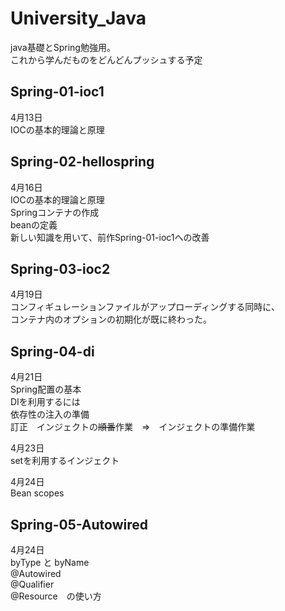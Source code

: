 # University_Java
java基礎とSpring勉強用。<br/>
これから学んだものをどんどんプッシュする予定

## Spring-01-ioc1
4月13日<br>
IOCの基本的理論と原理

## Spring-02-hellospring
4月16日<br>
IOCの基本的理論と原理<br>
Springコンテナの作成<br>
beanの定義<br>
新しい知識を用いて、前作Spring-01-ioc1への改善

## Spring-03-ioc2
4月19日<br>
コンフィギュレーションファイルがアップローディングする同時に、<br>
コンテナ内のオプションの初期化が既に終わった。

## Spring-04-di
4月21日<br>
Spring配置の基本<br>
DIを利用するには<br>
依存性の注入の準備<br>
訂正　インジェクトの~~順番~~作業　⇒　インジェクトの準備作業

4月23日<br>
setを利用するインジェクト

4月24日<br>
Bean scopes

## Spring-05-Autowired
4月24日<br>
byType と byName<br>
@Autowired<br>
@Qualifier<br>
@Resource　の使い方

